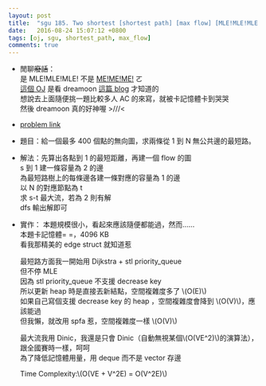 ```yaml
---
layout: post
title:  "sgu 185. Two shortest [shortest path] [max flow] [MLE!MLE!MLE!]"
date:   2016-08-24 15:07:12 +0800
tags: [oj, sgu, shortest_path, max_flow]
comments: true
---
```

*   閒聊<del>廢話</del>：  
	是 MLE!MLE!MLE! 不是 [ME!ME!ME!](http://animatorexpo.com/mememe/) ㄛ  
	[這個 OJ](http://acm.sgu.ru/) 是看 dreamoon [這篇 blog](http://codeforces.com/blog/entry/16599) 才知道的  
	想說去上面隨便挑一題比較多人 AC 的來寫，就被卡記憶體卡到哭哭  
	然後 dreamoon 真的好神喔 >///<

*   [problem link](http://acm.sgu.ru/problem.php?contest=0&problem=185)

*   題目：給一個最多 400 個點的無向圖，求兩條從 1 到 N 無公共邊的最短路。

*   解法：先算出各點到 1 的最短距離，再建一個 flow 的圖  
	s 到 1 建一條容量為 2 的邊  
	為最短路樹上的每條邊各建一條對應的容量為 1 的邊  
	以 N 的對應節點為 t  
	求 s-t 最大流，若為 2 則有解  
	dfs 輸出解即可

*   實作：
	本題規模很小，看起來應該隨便都能過，然而......  
	本題卡記憶體= =，4096 KB   
	看我那精美的 edge struct 就知道惹  

	最短路方面我一開始用 Dijkstra + stl priority_queue  
	但不停 MLE  
	因為 stl priority_queue 不支援 decrease key  
	所以更新 heap 時是直接丟新結點，空間複雜度多了 \\(O(E)\\)  
	如果自己寫個支援 decrease key 的 heap ，空間複雜度會降到 \\(O(V)\\)，應該能過  
	但我懶，就改用 spfa 惹，空間複雜度一樣 \\(O(V)\\)
	
	最大流我用 Dinic，我還是只會 Dinic（自動無視某個\\(O(VE^2)\\)的演算法），跟全國賽時一樣，呵呵  
	為了降低記憶體用量，用 deque 而不是 vector 存邊
	
	Time Complexity:\\(O(VE + V^2E) = O(V^2E)\\)

<script src="https://gist-it.appspot.com/https://github.com/prprprpony/oj/blob/master/sgu/185.cpp"></script>
